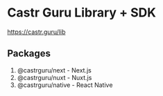 # Castr Guru Library + SDK

https://castr.guru/lib


## Packages

1. @castrguru/next - Next.js
2. @castrguru/nuxt - Nuxt.js
3. @castrguru/native - React Native
